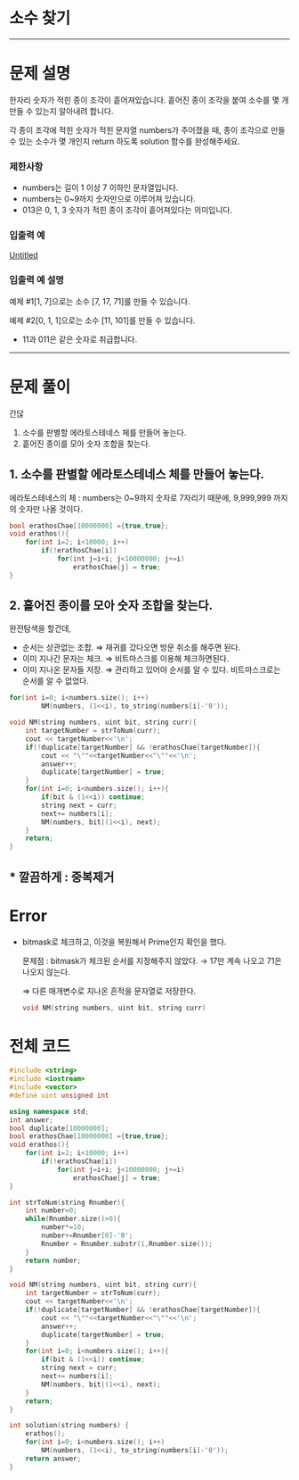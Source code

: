 # 소수 찾기

---

# **문제 설명**

한자리 숫자가 적힌 종이 조각이 흩어져있습니다. 흩어진 종이 조각을 붙여 소수를 몇 개 만들 수 있는지 알아내려 합니다.

각 종이 조각에 적힌 숫자가 적힌 문자열 numbers가 주어졌을 때, 종이 조각으로 만들 수 있는 소수가 몇 개인지 return 하도록 solution 함수를 완성해주세요.

### 제한사항

- numbers는 길이 1 이상 7 이하인 문자열입니다.
- numbers는 0~9까지 숫자만으로 이루어져 있습니다.
- 013은 0, 1, 3 숫자가 적힌 종이 조각이 흩어져있다는 의미입니다.

### 입출력 예

[Untitled](%E1%84%89%E1%85%A9%E1%84%89%E1%85%AE%20%E1%84%8E%E1%85%A1%E1%86%BD%E1%84%80%E1%85%B5%2050fb53c3d50041efa0b93c78b98fb1c4/Untitled%20Database%20b6262867b06f4cc0a421e1ab07ce69e1.csv)

### 입출력 예 설명

예제 #1[1, 7]으로는 소수 [7, 17, 71]를 만들 수 있습니다.

예제 #2[0, 1, 1]으로는 소수 [11, 101]를 만들 수 있습니다.

- 11과 011은 같은 숫자로 취급합니다.

---

# 문제 풀이

간닪

1. 소수를 판별할 에라토스테네스 체를 만들어 놓는다. 
2. 흩어진 종이를 모아 숫자 조합을 찾는다.

## 1. 소수를 판별할 에라토스테네스 체를 만들어 놓는다.

에라토스테네스의 체 :  numbers는 0~9까지 숫자로 7자리기 때문에, 9,999,999 까지의 숫자만 나올 것이다.

```cpp
bool erathosChae[10000000] ={true,true};
void erathos(){
    for(int i=2; i<10000; i++)
        if(!erathosChae[i])
            for(int j=i+i; j<10000000; j+=i) 
                erathosChae[j] = true;
}
```

## 2. 흩어진 종이를 모아 숫자 조합을 찾는다.

완전탐색을 할건데,

- 순서는 상관없는 조합.
⇒ 재귀를 갔다오면 방문 취소를 해주면 된다.
- 이미 지나간 문자는 체크.
⇒ 비트마스크를 이용해 체크하면된다.
- 이미 지나온 문자들 저장.
⇒ 관리하고 있어야 순서를 알 수 있다. 비트마스크로는 순서를 알 수 없었다.

```cpp
for(int i=0; i<numbers.size(); i++)
        NM(numbers, (1<<i), to_string(numbers[i]-'0'));

void NM(string numbers, uint bit, string curr){
    int targetNumber = strToNum(curr);
    cout << targetNumber<<'\n';
    if(!duplicate[targetNumber] && !erathosChae[targetNumber]){
        cout << "\""<<targetNumber<<"\""<<'\n';
        answer++;  
        duplicate[targetNumber] = true;
    } 
    for(int i=0; i<numbers.size(); i++){
        if(bit & (1<<i)) continue;
        string next = curr;
        next+= numbers[i];
        NM(numbers, bit|(1<<i), next);
    }
    return;
}
```

## * 깔끔하게 : 중복제거

# Error

- bitmask로 체크하고, 이것을 복원해서 Prime인지 확인을 했다.

    문제점 : bitmask가 체크된 순서를 지정해주지 않았다.
    → 17만 계속 나오고 71은 나오지 않는다.

    ⇒ 다른 매개변수로 지나온 흔적을 문자열로 저장한다.

    ```cpp
    void NM(string numbers, uint bit, string curr)
    ```

# 전체 코드

```cpp
#include <string>
#include <iostream>
#include <vector>
#define uint unsigned int

using namespace std;
int answer;
bool duplicate[10000000];
bool erathosChae[10000000] ={true,true};
void erathos(){
    for(int i=2; i<10000; i++)
        if(!erathosChae[i])
            for(int j=i+i; j<10000000; j+=i) 
                erathosChae[j] = true;
}

int strToNum(string Rnumber){
    int number=0;
    while(Rnumber.size()>0){
        number*=10;
        number+=Rnumber[0]-'0';
        Rnumber = Rnumber.substr(1,Rnumber.size());
    }
    return number;
}

void NM(string numbers, uint bit, string curr){
    int targetNumber = strToNum(curr);
    cout << targetNumber<<'\n';
    if(!duplicate[targetNumber] && !erathosChae[targetNumber]){
        cout << "\""<<targetNumber<<"\""<<'\n';
        answer++;  
        duplicate[targetNumber] = true;
    } 
    for(int i=0; i<numbers.size(); i++){
        if(bit & (1<<i)) continue;
        string next = curr;
        next+= numbers[i];
        NM(numbers, bit|(1<<i), next);
    }
    return;
}

int solution(string numbers) {
    erathos();
    for(int i=0; i<numbers.size(); i++)
        NM(numbers, (1<<i), to_string(numbers[i]-'0'));
    return answer;
}
```